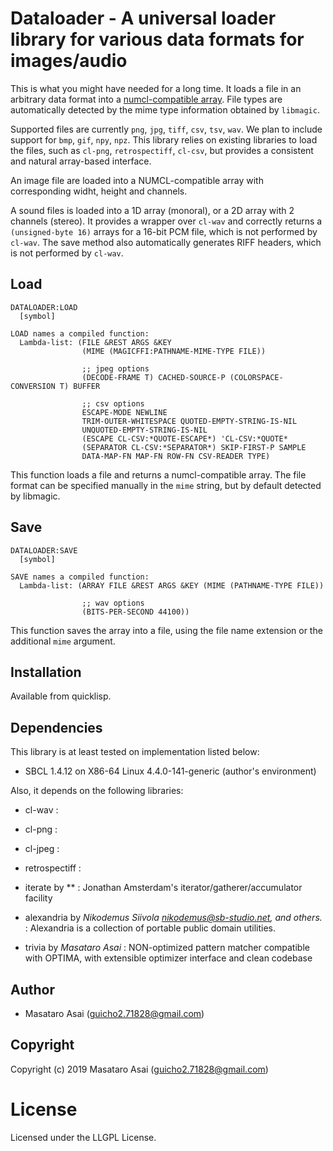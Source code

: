 # Dataloader - A universal loader library for various data formats for images/audio

This is what you might have needed for a long time.  It loads a file in an arbitrary
data format into a [numcl-compatible array](https://github.com/numcl/numcl/blob/master/doc/DETAILS.org#representation).
File types are automatically detected by the mime type information obtained by `libmagic`.

Supported files are currently `png`, `jpg`, `tiff`, `csv`, `tsv`, `wav`.
We plan to include support for `bmp`, `gif`, `npy`, `npz`.
This library relies on existing libraries to load the files, such as `cl-png`,
`retrospectiff`, `cl-csv`, but provides a consistent and natural array-based interface.

An image file are loaded into a NUMCL-compatible array with corresponding widht, height and channels.

A sound files is loaded into a 1D array (monoral), or a 2D array with 2 channels (stereo).
It provides a wrapper over `cl-wav` and correctly returns a `(unsigned-byte 16)` arrays
for a 16-bit PCM file, which is not performed by `cl-wav`.
The save method also automatically generates RIFF headers, which is not performed by `cl-wav`.


## Load

``` common-lisp
DATALOADER:LOAD
  [symbol]

LOAD names a compiled function:
  Lambda-list: (FILE &REST ARGS &KEY
                (MIME (MAGICFFI:PATHNAME-MIME-TYPE FILE))
                
                ;; jpeg options
                (DECODE-FRAME T) CACHED-SOURCE-P (COLORSPACE-CONVERSION T) BUFFER
                
                ;; csv options
                ESCAPE-MODE NEWLINE
                TRIM-OUTER-WHITESPACE QUOTED-EMPTY-STRING-IS-NIL
                UNQUOTED-EMPTY-STRING-IS-NIL
                (ESCAPE CL-CSV:*QUOTE-ESCAPE*) 'CL-CSV:*QUOTE*
                (SEPARATOR CL-CSV:*SEPARATOR*) SKIP-FIRST-P SAMPLE
                DATA-MAP-FN MAP-FN ROW-FN CSV-READER TYPE)
```

This function loads a file and returns a numcl-compatible array.
The file format can be specified manually in the `mime` string, but by default detected by libmagic.

## Save

``` common-lisp
DATALOADER:SAVE
  [symbol]

SAVE names a compiled function:
  Lambda-list: (ARRAY FILE &REST ARGS &KEY (MIME (PATHNAME-TYPE FILE))
  
                ;; wav options
                (BITS-PER-SECOND 44100))
```

This function saves the array into a file, using the file name extension or the additional `mime` argument.

## Installation

Available from quicklisp.

## Dependencies

This library is at least tested on implementation listed below:

+ SBCL 1.4.12 on X86-64 Linux 4.4.0-141-generic (author's environment)

Also, it depends on the following libraries:

+ cl-wav :
    
+ cl-png :
    
+ cl-jpeg :
    
+ retrospectiff :
    
+ iterate by ** :
    Jonathan Amsterdam's iterator/gatherer/accumulator facility
+ alexandria by *Nikodemus Siivola <nikodemus@sb-studio.net>, and others.* :
    Alexandria is a collection of portable public domain utilities.
+ trivia by *Masataro Asai* :
    NON-optimized pattern matcher compatible with OPTIMA, with extensible optimizer interface and clean codebase

## Author

* Masataro Asai (guicho2.71828@gmail.com)

## Copyright

Copyright (c) 2019 Masataro Asai (guicho2.71828@gmail.com)

# License

Licensed under the LLGPL License.
